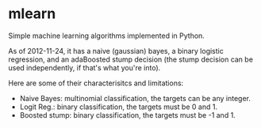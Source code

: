 mlearn
======

Simple machine learning algorithms implemented in Python.

As of 2012-11-24, it has a naive (gaussian) bayes, a binary logistic regression, and 
an adaBoosted stump decision (the stump decision can be used independently, if that's 
what you're into).

Here are some of their characterisitcs and limitations:

* Naive Bayes:   multinomial classification, the targets can be any integer.
* Logit Reg.:    binary classification, the targets must be 0 and 1.
* Boosted stump: binary classification, the targets must be -1 and 1.
